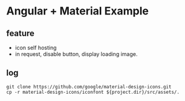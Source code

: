 # Angular + Material Example

## feature

* icon self hosting
* in request, disable button, display loading image.

## log

```
git clone https://github.com/google/material-design-icons.git
cp -r material-design-icons/iconfont ${project.dir}/src/assets/.
```
